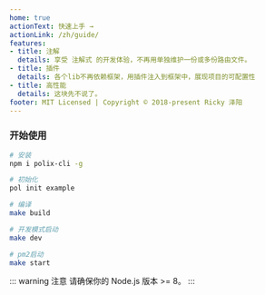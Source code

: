 ```yaml
---
home: true
actionText: 快速上手 →
actionLink: /zh/guide/
features:
- title: 注解
  details: 享受 注解式 的开发体验，不再用单独维护一份或多份路由文件。
- title: 插件
  details: 各个lib不再依赖框架，用插件注入到框架中，展现项目的可配置性
- title: 高性能
  details: 这块先不说了。
footer: MIT Licensed | Copyright © 2018-present Ricky 泽阳
---
```


### 开始使用

``` bash
# 安装
npm i polix-cli -g

# 初始化
pol init example

# 编译
make build

# 开发模式启动
make dev

# pm2启动
make start
```

::: warning 注意
请确保你的 Node.js 版本 >= 8。
:::
